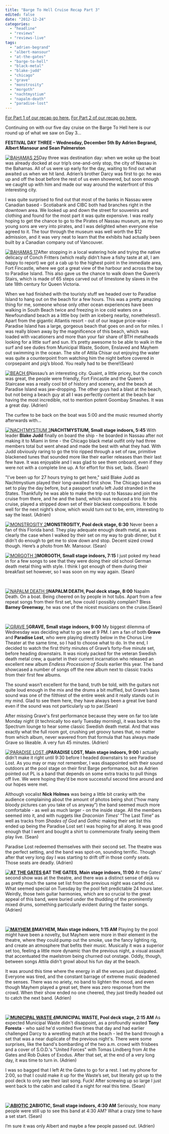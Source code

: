 ```yaml
---
title: "Barge To Hell Cruise Recap Part 3"
edited: false
date: "2012-12-24"
categories:
  - "headline"
  - "reviews"
  - "reviews-live"
tags:
  - "adrien-begrand"
  - "albert-mansour"
  - "at-the-gates"
  - "barge-to-hell"
  - "black-metal"
  - "blake-judd"
  - "chicago"
  - "grave"
  - "monstrosity"
  - "morgoth"
  - "nachtmystium"
  - "napalm-death"
  - "paradise-lost"
---
```


[For Part 1 of our recap go here.](http://www.hellbound.ca/2012/12/barge-to-hell-cruise-recap-part-1/) [For Part 2 of our recap go here.](http://www.hellbound.ca/2012/12/barge-to-hell-cruise-recap-part-2/)

Continuing on with our five day cruise on the Barge To Hell here is our round up of what we saw on Day 3...

**FESTIVAL DAY THREE – Wednesday, December 5th By Adrien Begrand, Albert Mansour and Sean Palmerston**

[![BAHAMAS 25](http://www.hellbound.ca/wp-content/uploads/2012/12/BAHAMAS-25-290x217.jpg)](http://www.hellbound.ca/wp-content/uploads/2012/12/BAHAMAS-25.jpg)Day three was destination day: when we woke up the boat was already docked at our trip’s one-and-only stop, the city of Nassau in the Bahamas. All of us were up early for the day, waiting to find out what awaited us when we hit land. Adrien’s brother Darcy was first to go: he was up and off the boat before the rest of us even showered, but soon enough we caught up with him and made our way around the waterfront of this interesting city.

I was quite surprised to find out that most of the banks in Nassau were Canadian based - Scotiabank and CIBC both had branches right in the downtown area. We looked up and down the street for souvenirs and clothing and found for the most part it was quite expensive. I was really hoping to get the chance to go to the Pirates of Nassau museum, as my two young sons are very into pirates, and I was delighted when everyone else agreed to it. The tour through the museum was well worth the $12 admission, and it was very neat to learn that the exhibits had actually been built by a Canadian company out of Vancouver.

[![BAHAMAS 17](http://www.hellbound.ca/wp-content/uploads/2012/12/BAHAMAS-17-290x217.jpg)](http://www.hellbound.ca/wp-content/uploads/2012/12/BAHAMAS-17.jpg)After stopping in a local watering hole and trying the native delicacy of Conch Fritters (which really didn’t have a fishy taste at all, I am happy to report) we got a cab up to the highest point in the immediate area, Fort Fincastle, where we got a great view of the harbour and across the bay to Paradise Island. This also gave us the chance to walk down the Queen’s Stairs, which is made of 65 steps carved out of limestone by slaves in the late 18th century for Queen Victoria.

When we had finished with the touristy stuff we headed over to Paradise Island to hang out on the beach for a few hours. This was a pretty amazing thing for me, someone whose only other ocean experiences have been walking in South Beach twice and freezing in ice cold waters on a Newfoundland beach as a little boy (with an iceberg nearby, nonetheless!). Apart from the gigantic Atlantis resort - out of our league price-wise - Paradise Island has a large, gorgeous beach that goes on and on for miles. I was really blown away by the magnificence of this beach, which was loaded with vacationers and more than your fair share of BTH metalheads looking for a little surf and sun. It’s pretty awesome to be able to walk in the surf and see dudes from Municipal Waste, Sodom, Enslaved and Mayhem out swimming in the ocean. The site of Attila Chisar out enjoying the water was quite a counterpoint from watching him the night before covered in corpsepaint and pig’s blood. You really had to be there!(Sean)

[![BEACH 6](http://www.hellbound.ca/wp-content/uploads/2012/12/BEACH-6-290x217.jpg)](http://www.hellbound.ca/wp-content/uploads/2012/12/BEACH-6.jpg)Nassau’s an interesting city. Quaint, a little pricey, but the conch was great, the people were friendly, Fort Fincastle and the Queen’s Staircase was a really cool bit of history and scenery, and the beach at Paradise Island was jaw-dropping. The other guys had a blast at the beach, but not being a beach guy at all I was perfectly content at the beach bar having the most incredible, not to mention potent Goombay Smashes. It was a great day. (Adrien)

The curfew to be back on the boat was 5:00 and the music resumed shortly afterwards with...

[![NACHTMYSTIUM 3](http://www.hellbound.ca/wp-content/uploads/2012/12/NACHTMYSTIUM-3-290x193.jpg)](http://www.hellbound.ca/wp-content/uploads/2012/12/NACHTMYSTIUM-3.jpg)**NACHTMYSTIUM, Small stage indoors, 5:45** With leader **Blake Judd** finally on board the ship - he boarded in Nassau after not making it to Miami in time - the Chicago black metal outfit only had three members total but went ahead and made the best with what they had. With Judd obviously raring to go the trio ripped through a set of raw, primitive blackened tunes that sounded more like their earlier releases than their last few have. It was enjoyable and I was glad to see them onboard, even if they were not with a complete line up. A for effort for this set, lads. (Sean)

"I've been up for 27 hours trying to get here," said Blake Judd as Nachtmystium played their long-awaited first show. The Chicago band was set to play the day before, but a passport snafu left Judd stranded in the States. Thankfully he was able to make the trip out to Nassau and join the cruise from there, and he and the band, which was reduced a trio for this cruise, played a stripped down set of their blackest compositions. It bode well for the next night’s show, which would turn out to be, erm, interesting to say the least. (Adrien)

[![MONSTROSITY 2](http://www.hellbound.ca/wp-content/uploads/2012/12/MONSTROSITY-2-290x193.jpg)](http://www.hellbound.ca/wp-content/uploads/2012/12/MONSTROSITY-2.jpg)**MONSTROSITY, Pool deck stage, 6:30** Never been a fan of this Florida band. They play adequate enough death metal, as was clearly the case when I walked by their set on my way to grab dinner, but it didn’t do enough to get me to slow down and stop. Decent sized crowd though. Here’s a photo from Mr. Mansour. (Sean)

[![MORGOTH 3](http://www.hellbound.ca/wp-content/uploads/2012/12/MORGOTH-3-290x193.jpg)](http://www.hellbound.ca/wp-content/uploads/2012/12/MORGOTH-3.jpg)**MORGOTH, Small stage indoors, 7:15** I just poked my head in for a few songs to see that they were doing their old school German death metal thing with style. I think I got enough of them during their breakfast set however, so I was soon on my way again. (Sean)

 

[![NAPALM DEATH 9](http://www.hellbound.ca/wp-content/uploads/2012/12/NAPALM-DEATH-9-290x192.jpg)](http://www.hellbound.ca/wp-content/uploads/2012/12/NAPALM-DEATH-9.jpg)**NAPALM DEATH, Pool deck stage, 8:00** Napalm Death. On a boat. Being cheered on by people in hot tubs. Apart from a few repeat songs from their first set, how could I possibly complain? Bless **Barney Greenway**, he was one of the nicest musicians on the cruise.(Sean)

 

[![GRAVE 5](http://www.hellbound.ca/wp-content/uploads/2012/12/GRAVE-5-290x193.jpg)](http://www.hellbound.ca/wp-content/uploads/2012/12/GRAVE-5.jpg)**GRAVE, Small stage indoors, 9:00** My biggest dilemma of Wednesday was deciding what to go see at 9 PM. I am a fan of both **Grave** and **Paradise Lost**, who were playing directly below in the Chorus Line Theater at the same time, so I had to choose what to do. In the end, I decided to watch the first thirty minutes of Grave’s forty-five minute set, before heading downstairs. It was nicely packed for the veteran Swedish death metal crew, a quartet in their current incarnation who released an excellent new album _Endless Procession of Souls_ earlier this year. The band showcased a number of songs off the new album next to classic tracks from their first few albums.

The sound wasn’t excellent for the band, truth be told, with the guitars not quite loud enough in the mix and the drums a bit muffled, but Grave’s bass sound was one of the filthiest of the entire week and it really stands out in my mind. Glad to see them here, they have always been a great live band even if the sound was not particularly up to par.(Sean)

After missing Grave's first performance because they were on far too late Monday night (it technically too early Tuesday morning), it was back to the Spectrum lounge to hear some classic Swedish death metal. And that was exactly what the full room got, crushing yet groovy tunes that, no matter from which album, never wavered from that formula that has always made Grave so likeable. A very fun 45 minutes. (Adrien)

[![PARADISE LOST 4](http://www.hellbound.ca/wp-content/uploads/2012/12/PARADISE-LOST-4-290x193.jpg)](http://www.hellbound.ca/wp-content/uploads/2012/12/PARADISE-LOST-4.jpg)**PARADISE LOST, Main stage indoors, 9:00** I actually didn’t make it right until 9:30 before I headed downstairs to see Paradise Lost. As you may or may not remember, I was disappointed with their sound outdoors at the pool stage on their first Barge performance, but as Adrien pointed out PL is a band that depends on some extra tracks to pull things off live. We were hoping they’d be more successful second time around and our hopes were met.

Although vocalist **Nick Holmes** was being a little bit cranky with the audience complaining about the amount of photos being shot (“how many bloody pictures can you take of us anyway”) the band seemed much more comfortable - as well as much larger - on the inside stage. All the members seemed into it, and with nuggets like _Draconian Times_’ “The Last Time” as well as tracks from _Shades of God_ and _Gothic_ making their set list this ended up being the Paradise Lost set I was hoping for all along. It was good enough that I went and bought a shirt to commemorate finally seeing them play live. (Sean)

Paradise Lost redeemed themselves with their second set. The theatre was the perfect setting, and the band was spot-on, sounding terrific. Though after that very long day I was starting to drift off in those comfy seats. Those seats are deadly. (Adrien)

**[![AT THE GATES 6](http://www.hellbound.ca/wp-content/uploads/2012/12/AT-THE-GATES-6-290x193.jpg)](http://www.hellbound.ca/wp-content/uploads/2012/12/AT-THE-GATES-6.jpg)AT THE GATES, Main stage indoors, 11:00** At the Gates' second show was at the theatre, and there was a distinct sense of déjà vu as pretty much the same set list from the previous night was carted out. What seemed special on Tuesday by the pool felt predictable 24 hours later. Weirdly, those twin guitar harmonies, which are so crucial to the great appeal of this band, were buried under the thudding of the prominently mixed drums, something particularly evident during the faster songs. (Adrien)

 

**[![MAYHEM 8](http://www.hellbound.ca/wp-content/uploads/2012/12/MAYHEM-8-290x435.jpg)](http://www.hellbound.ca/wp-content/uploads/2012/12/MAYHEM-8.jpg)MAYHEM, Main stage indoors, 1:15 AM** Playing by the pool might have been a novelty, but Mayhem were more in their element in the theatre, where they could pump out the smoke, use the fancy lighting rig, and create an atmosphere that befits their music. Musically it was a superior set too, feeling a little more dynamic than the previous night, a visual assault that accentuated the maelstrom being churned out onstage. Oddly, though, between songs Attila didn't growl about his fun day at the beach.

It was around this time where the energy in all the venues just dissipated. Everyone was tired, and the constant barrage of extreme music deadened the senses. There was no ariety, no band to lighten the mood, and even though Mayhem played a great set, there was zero response from the crowd. When their show ended no one cheered, they just tiredly headed out to catch the next band. (Adrien)

 

**[![MUNICIPAL WASTE 4](http://www.hellbound.ca/wp-content/uploads/2012/12/MUNICIPAL-WASTE-4-290x193.jpg)](http://www.hellbound.ca/wp-content/uploads/2012/12/MUNICIPAL-WASTE-4.jpg)MUNICIPAL WASTE, Pool deck stage, 2:15 AM** As expected Municipal Waste didn't disappoint, as a profoundly wasted **Tony Foresta** - who said he'd vomited five times that day and had earlier challenged Darcy to a wrestling match at the beach - led the band through a set that was a near duplicate of the previous night's. There were some surprises, like the band's bombarding of the two a.m. crowd with frisbees and a cover of S.O.D.'s "United Forces" with Tomas Lindberg from At the Gates and Rob Dukes of Exodus. After that set, at the end of a very long day, it was time to turn in. (Adrien)

I was so bagged that I left At the Gates to go for a rest. I set my phone for 2:00, so that I could make it up for the Waste’s set, but literally got up to the pool deck to only see their last song. Fuck! After screwing up so large I just went back to the cabin and called it a night for real this time. (Sean)

 

**[![ABIOTIC 2](http://www.hellbound.ca/wp-content/uploads/2012/12/ABIOTIC-2-290x193.jpg)](http://www.hellbound.ca/wp-content/uploads/2012/12/ABIOTIC-2.jpg)ABIOTIC, Small stage indoors, 4:30 AM** Seriously, how many people were still up to see this band at 4:30 AM? What a crazy time to have a set start. (Sean)

I’m sure it was only Albert and maybe a few people passed out. (Adrien)
